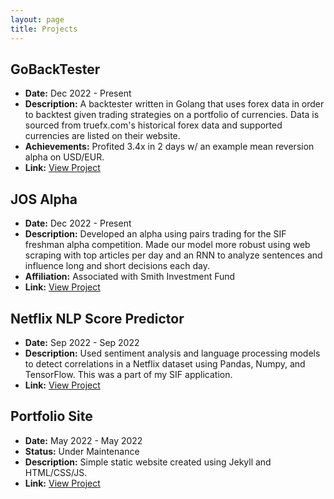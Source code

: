 ```yaml
---
layout: page
title: Projects
---
```


## GoBackTester

- **Date:** Dec 2022 - Present
- **Description:** A backtester written in Golang that uses forex data in order to backtest given trading strategies on a portfolio of currencies. Data is sourced from truefx.com's historical forex data and supported currencies are listed on their website.
- **Achievements:** Profited 3.4x in 2 days w/ an example mean reversion alpha on USD/EUR.
- **Link:** [View Project](https://github.com/5ury44/GoBackTester)

## JOS Alpha

- **Date:** Dec 2022 - Present
- **Description:** Developed an alpha using pairs trading for the SIF freshman alpha competition. Made our model more robust using web scraping with top articles per day and an RNN to analyze sentences and influence long and short decisions each day.
- **Affiliation:** Associated with Smith Investment Fund
- **Link:** [View Project](https://github.com/5ury44/JOS-Alpha)

## Netflix NLP Score Predictor

- **Date:** Sep 2022 - Sep 2022
- **Description:** Used sentiment analysis and language processing models to detect correlations in a Netflix dataset using Pandas, Numpy, and TensorFlow. This was a part of my SIF application.
- **Link:** [View Project](https://github.com/5ury44/Netflix-Analysis/blob/main/Untitled%20presentation.pdf)

## Portfolio Site

- **Date:** May 2022 - May 2022
- **Status:** Under Maintenance
- **Description:** Simple static website created using Jekyll and HTML/CSS/JS.
- **Link:** [View Project](https://github.com/5ury44/5ury44.com)

